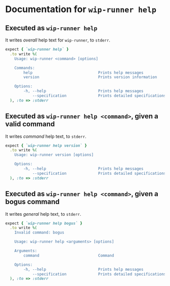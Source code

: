 # Documentation for `wip-runner help`

## Executed as `wip-runner help`

It writes *overall* help text for `wip-runner`, to `stderr`.

```ruby
expect { `wip-runner help` }
  .to write %(
    Usage: wip-runner <command> [options]

    Commands:
        help                             Prints help messages
        version                          Prints version information

    Options:
        -h, --help                       Prints help messages
            --specification              Prints detailed specifications
  ), :to => :stderr
```

## Executed as `wip-runner help <command>`, given a valid command

It writes *command* help text, to `stderr`.

```ruby
expect { `wip-runner help version` }
  .to write %(
    Usage: wip-runner version [options]

    Options:
        -h, --help                       Prints help messages
            --specification              Prints detailed specifications
  ), :to => :stderr
```

## Executed as `wip-runner help <command>`, given a bogus command

It writes *general* help text, to `stderr`.

```ruby
expect { `wip-runner help bogus` }
  .to write %(
    Invalid command: bogus

    Usage: wip-runner help <arguments> [options]

    Arguments:
        command                          Command

    Options:
        -h, --help                       Prints help messages
            --specification              Prints detailed specifications
  ), :to => :stderr
```
